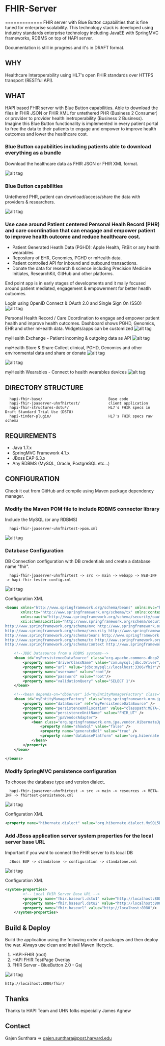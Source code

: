 
# FHIR-Server
=============
FHIR server with Blue Button capabilities that is fine tuned for enterprise scalability. This technology stack is developed using industry standards enterprise technology including JavaEE with SpringMVC frameworks, RDBMS on top of HAPI server. 

Documentation is still in progress and it's in DRAFT format.

WHY
---
Healthcare Interoperability using HL7's open FHIR standards over HTTPS transport (RESTful API).


WHAT
----
HAPI based FHIR server with Blue Button capabilities. Able to download the files in FHIR JSON or FHIR XML for untethered PHR (Business 2 Consumer) or provider to provider health inetroperability (Business 2 Business).  Imagine this Blue Button functionality is implemented in every patient portal to free the data to their patients to engage and empower to improve health outcomes and lower the healthcare cost. 

### Blue Button capabilities including patients able to download everything as a bundle
Download the healthcare data as FHIR JSON or FHIR XML format. 

![alt tag](https://github.com/gajen0981/FHIR-Server/blob/master/screenshots/BB2Download.png)

### Blue Button capabilities
Untethered PHR, patient can download/access/share the data with providers & researchers. 

![alt tag](https://github.com/gajen0981/FHIR-Server/blob/master/screenshots/BB2DownloadedFiles.png)

### Use case around Patient centered Personal Healh Record (PHR) and care coordination that can enagage and empower patient to improve health outcome and reduce healthcare cost. 

- Patient Generated Heatlh Data (PGHD): Apple Health, FitBit or any health wearables 
- Repository of EHR, Genomics, PGHD or mHealth data. 
- Patient controlled API for inbound and outbound transactions.  
- Donate the data for research & science including Precision Medicine Initiates, ResearchKit, GitHub and other platforms.

End point app is in early stages of developments and it maily focused around patient mediated, engagement & empowerment for better heatlh outcomes. 

Login using OpenID Connect & OAuth 2.0 and Single Sign On (SSO)
![alt tag](https://github.com/gajen0981/FHIR-Server/blob/master/screenshots/PHR_1_Login.png)

Personal Health Record / Care Coordination to engage and empower patient health and improve health outcomes. 
Dashboard shows PGHD, Genomics, EHR and other mHealth data. Widgets/apps can be customized
![alt tag](https://github.com/gajen0981/FHIR-Server/blob/master/screenshots/PHR_2_Dashboard.png)

myHealth Exchange - Patient incoming & outgoing data as API 
![alt tag](https://github.com/gajen0981/FHIR-Server/blob/master/screenshots/PHR_3_API.png)

myHealth Store & Share
Collect clinical, PGHD, Genomics and other environmental data and share or donate
![alt tag](https://github.com/gajen0981/FHIR-Server/blob/master/screenshots/PHR_4_Repo.png)

![alt tag](https://github.com/gajen0981/FHIR-Server/blob/master/screenshots/PHR_5_Donate.png)

myHealth Wearables - Connect to health wearables devices
![alt tag](https://github.com/gajen0981/FHIR-Server/blob/master/screenshots/PHR_6_HealthWearables.png)


DIRECTORY STRUCTURE
-------------------
      hapi-fhir-base/                              Base code
      hapi-fhir-jpaserver-uhnfhirtest/             client application
      hapi-fhir-structures-dstu*/                  HL7's FHIR specs in Draft Standard Trial Use (DSTU)
      hapi-tinder-plugin/                          HL7's FHIR specs raw schema


REQUIREMENTS
------------
- Java 1.7.x
- SpringMVC Framework 4.1.x
- JBoss EAP 6.3.x
- Any RDBMS (MySQL, Oracle, PostgreSQL etc...) 


CONFIGURATION
-------------
Check it out from GitHub and compile using Maven package dependency manager. 

### Modify the Maven POM file to include RDBMS connector library
Include the MySQL (or any RDBMS) 

      hapi-fhir-jpaserver-uhnfhirtest->pom.xml
      
![alt tag](https://github.com/gajen0981/FHIR-Server/blob/master/screenshots/rdbms.png)

### Database Configuration
DB Connection configuration with DB credentials and create a database name "fhir".

      hapi-fhir-jpaserver-uhnfhirtest -> src -> main -> webapp -> WEB-INF -> hapi-fhir-tester-config.xml
      
![alt tag](https://github.com/gajen0981/FHIR-Server/blob/master/screenshots/dbConnectionConfig.png)

Configuration XML

```xml
<beans xmlns="http://www.springframework.org/schema/beans" xmlns:mvc="http://www.springframework.org/schema/mvc" xmlns:xsi="http://www.w3.org/2001/XMLSchema-instance"
	   xmlns:tx="http://www.springframework.org/schema/tx" xmlns:context="http://www.springframework.org/schema/context" xmlns:security="http://www.springframework.org/schema/security"
	   xmlns:oauth="http://www.springframework.org/schema/security/oauth2"
	   xsi:schemaLocation="http://www.springframework.org/schema/security/oauth2 http://www.springframework.org/schema/security/spring-security-oauth2-2.0.xsd
http://www.springframework.org/schema/mvc http://www.springframework.org/schema/mvc/spring-mvc-3.2.xsd
http://www.springframework.org/schema/security http://www.springframework.org/schema/security/spring-security-3.1.xsd
http://www.springframework.org/schema/beans http://www.springframework.org/schema/beans/spring-beans-3.2.xsd
http://www.springframework.org/schema/tx http://www.springframework.org/schema/tx/spring-tx-3.2.xsd
http://www.springframework.org/schema/context http://www.springframework.org/schema/context/spring-context-3.2.xsd">

	<!--JDBC Datasource from a RDBMS systems-->
	<bean id="myPersistenceDataSource" class="org.apache.commons.dbcp2.BasicDataSource" destroy-method="close">
		<property name="driverClassName" value="com.mysql.jdbc.Driver"/>
		<property name="url" value="jdbc:mysql://localhost:3306/fhir"/>
		<property name="username" value="root"/>
		<property name="password" value="root"/>
		<property name="validationQuery" value="SELECT 1"/>
	</bean>

	<!--<bean depends-on="dbServer" id="myEntityManagerFactory" class="org.springframework.orm.jpa.LocalContainerEntityManagerFactoryBean">-->
	<bean id="myEntityManagerFactory" class="org.springframework.orm.jpa.LocalContainerEntityManagerFactoryBean">
		<property name="dataSource" ref="myPersistenceDataSource" />
		<property name="persistenceXmlLocation" value="classpath:META-INF/fhirtest_persistence.xml" />
		<property name="persistenceUnitName" value="FHIR_UT" />
		<property name="jpaVendorAdapter">
			<bean class="org.springframework.orm.jpa.vendor.HibernateJpaVendorAdapter">
				<property name="showSql" value="false" />
				<property name="generateDdl" value="true" />
				<property name="databasePlatform" value="org.hibernate.dialect.MySQL5Dialect" />
			</bean>
		</property>
	</bean>

</beans>
```

### Modify SpringMVC persistence configuration
To choose the database type and version dialect.

      hapi-fhir-jpaserver-uhnfhirtest -> src -> main -> resources -> META-INF -> fhirtest-persistence.xml
      
![alt tag](https://github.com/gajen0981/FHIR-Server/blob/master/screenshots/persistence.png)

Configuration XML
```xml
<property name="hibernate.dialect" value="org.hibernate.dialect.MySQL5Dialect" />
```

### Add JBoss application server system properties for the local server base URL
Important if you want to connect the FHIR server to its local DB 

      JBoss EAP -> standalone -> configuration -> standalone.xml
      
![alt tag](https://github.com/gajen0981/FHIR-Server/blob/master/screenshots/jbossConfig.png)

Configuration XML
```xml
<system-properties> 
        <!-- Local FHIR Server Base URL -->
        <property name="fhir.baseurl.dstu1" value="http://localhost:8080/baseDstu1"/>
        <property name="fhir.baseurl.dstu2" value="http://localhost:8080/baseDstu2"/>
        <property name="fhir.baseurl" value="http://localhost:8080"/>
    </system-properties>
```


Build & Deploy
--------------
Build the application using the following order of packages and then deploy the war. Always use clean and install Maven lifecycle. 

1. HAPI-FHIR (root)
2. HAPI FHIR TestPage Overlay
3. FHIR Server - BlueButton 2.0 - Gaj

![alt tag](https://github.com/gajen0981/FHIR-Server/blob/master/screenshots/mavenLifecycle.png)
	
	http://localhost:8080/fhir/


Thanks
------
Thanks to HAPI Team and UHN folks especially James Agnew


Contact
--------
Gajen Sunthara => gajen.sunthara@post.harvard.edu
